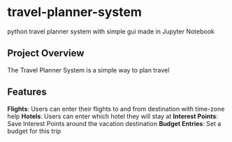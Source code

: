 # travel-planner-system
python travel planner system with simple gui made in Jupyter Notebook

## Project Overview
The Travel Planner System is a simple way to plan travel

## Features
**Flights**: Users can enter their flights to and from destination with time-zone help
**Hotels**: Users can enter which hotel they will stay at
**Interest Points**: Save Interest Points around the vacation destination
**Budget Entries**: Set a budget for this trip


